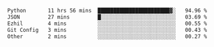 <!--START_SECTION:waka-->

```txt
Python       11 hrs 56 mins  ███████████████████████▓░   94.96 %
JSON         27 mins         █░░░░░░░░░░░░░░░░░░░░░░░░   03.69 %
Ezhil        4 mins          ░░░░░░░░░░░░░░░░░░░░░░░░░   00.55 %
Git Config   3 mins          ░░░░░░░░░░░░░░░░░░░░░░░░░   00.43 %
Other        2 mins          ░░░░░░░░░░░░░░░░░░░░░░░░░   00.27 %
```

<!--END_SECTION:waka-->
